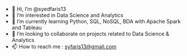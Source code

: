 - 👋 Hi, I’m @syedfaris13
- 👀 I’m interested in Data Science and Analytics
- 🌱 I’m currently learning Python, SQL, NoSQL, BDA with Apache Spark and Tableau
- 💞️ I’m looking to collaborate on projects related to Data Science & Analytics
- 📫 How to reach me : syfaris13@gmail.com

<!---
syedfaris13/syedfaris13 is a ✨ special ✨ repository because its `README.md` (this file) appears on your GitHub profile.
You can click the Preview link to take a look at your changes.
--->
